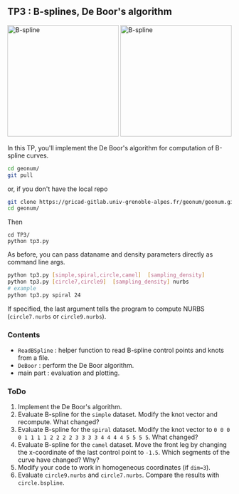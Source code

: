 ## TP3 : B-splines, De Boor's algorithm

<img alt="B-spline" width="250" src="https://tiborstanko.sk/assets/geo-num-2016/spiral_B.png">
<img alt="B-spline" width="250" src="https://tiborstanko.sk/assets/geo-num-2016/spiral_B_2.png">

In this TP, you'll implement the De Boor's algorithm for computation of B-spline curves.

```bash
cd geonum/
git pull
```
or, if you don't have the local repo
```bash
git clone https://gricad-gitlab.univ-grenoble-alpes.fr/geonum/geonum.git
cd geonum/
```
Then
```
cd TP3/
python tp3.py
```

As before, you can pass dataname and density parameters directly as command line args.
```bash
python tp3.py [simple,spiral,circle,camel]  [sampling_density]
python tp3.py [circle7,circle9]  [sampling_density] nurbs
# example
python tp3.py spiral 24
```
If specified, the last argument tells the program to compute NURBS (`circle7.nurbs` or `circle9.nurbs`).

### Contents
* `ReadBSpline` : helper function to read B-spline control points and knots from a file.
* `DeBoor` : perform the De Boor algorithm.
* main part : evaluation and plotting.

### ToDo
1. Implement the De Boor's algorithm.
1. Evaluate B-spline for the `simple` dataset. Modify the knot vector and recompute. What changed?
1. Evaluate B-spline for the `spiral` dataset. Modify the knot vector to `0 0 0 0 1 1 1 1 2 2 2 2 3 3 3 3 4 4 4 4 5 5 5 5`. What changed?
1. Evaluate B-spline for the `camel` dataset. Move the front leg by changing the x-coordinate of the last control point to `-1.5`. Which segments of the curve have changed? Why?
1. Modify your code to work in homogeneous coordinates (if `dim=3`).
1. Evaluate `circle9.nurbs` and `circle7.nurbs`. Compare the results with `circle.bspline`.
